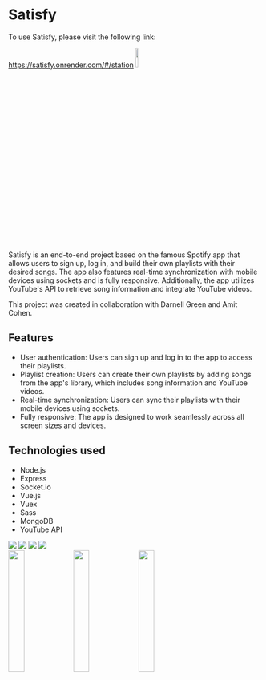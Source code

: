   <h1>Satisfy</h1>
  <p>To use Satisfy, please visit the following link:</p>
  <a href="https://satisfy.onrender.com/#/station">https://satisfy.onrender.com/#/station</a>
   <img src="https://res.cloudinary.com/dmmsf57ko/image/upload/v1683726266/headphones-removebg-preview_naln9y.png" width="10%" />
  <p>Satisfy is an end-to-end project based on the famous Spotify app that allows users to sign up, log in, and build their own playlists with their desired songs. The app also features real-time synchronization with mobile devices using sockets and is fully responsive. Additionally, the app utilizes YouTube's API to retrieve song information and integrate YouTube videos.</p>
  <p>This project was created in collaboration with Darnell Green and Amit Cohen.</p>

  <h2>Features</h2>
  <ul>
    <li>User authentication: Users can sign up and log in to the app to access their playlists.</li>
    <li>Playlist creation: Users can create their own playlists by adding songs from the app's library, which includes song information and YouTube videos.</li>
    <li>Real-time synchronization: Users can sync their playlists with their mobile devices using sockets.</li>
    <li>Fully responsive: The app is designed to work seamlessly across all screen sizes and devices.</li>
  </ul>


  <h2>Technologies used</h2>
  <ul>
    <li>Node.js</li>
    <li>Express</li>
    <li>Socket.io</li>
    <li>Vue.js</li>
    <li>Vuex</li>
    <li>Sass</li>
    <li>MongoDB</li>
    <li>YouTube API</li>
  </ul>
  <img src="https://res.cloudinary.com/dmmsf57ko/image/upload/v1683730488/DemoPlaylist_ly217i.jpg"/>
  <img src="https://res.cloudinary.com/dmmsf57ko/image/upload/v1683730488/HomePage_c9gpfu.jpg"/>
 <img src="https://res.cloudinary.com/dmmsf57ko/image/upload/v1683731654/WhatsApp_Image_2023-05-10_at_18.13.55_vfefhf.jpg"/>
 <img src="https://res.cloudinary.com/dmmsf57ko/image/upload/v1683730488/Ilan_sPlaylist_m4cuc1.jpg"/>
 <div>
 <img width="25%"  src="https://res.cloudinary.com/dmmsf57ko/image/upload/v1683730489/DemoPlaylistMobileCut_x9xgfp.png"/>
 <img width="25%" src="https://res.cloudinary.com/dmmsf57ko/image/upload/v1683730489/HomePageMobileCut_icvvqc.png"/>
 <img width="25%"  src="https://res.cloudinary.com/dmmsf57ko/image/upload/v1683730488/SearchPageMobileCut_ya9oux.png"/>
</div>
 
